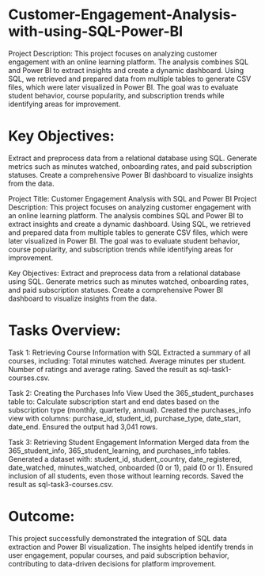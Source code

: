 # Customer-Engagement-Analysis-with-using-SQL-Power-BI
Project Description:
This project focuses on analyzing customer engagement with an online learning platform. The analysis combines SQL and Power BI to extract insights and create a dynamic dashboard. 
Using SQL, we retrieved and prepared data from multiple tables to generate CSV files, which were later visualized in Power BI. 
The goal was to evaluate student behavior, course popularity, and subscription trends while identifying areas for improvement.



# Key Objectives:
Extract and preprocess data from a relational database using SQL.
Generate metrics such as minutes watched, onboarding rates, and paid subscription statuses.
Create a comprehensive Power BI dashboard to visualize insights from the data.


Project Title: Customer Engagement Analysis with SQL and Power BI
Project Description:
This project focuses on analyzing customer engagement with an online learning platform. The analysis combines SQL and Power BI to extract insights and create a dynamic dashboard. Using SQL, we retrieved and prepared data from multiple tables to generate CSV files, which were later visualized in Power BI. The goal was to evaluate student behavior, course popularity, and subscription trends while identifying areas for improvement.

Key Objectives:
Extract and preprocess data from a relational database using SQL.
Generate metrics such as minutes watched, onboarding rates, and paid subscription statuses.
Create a comprehensive Power BI dashboard to visualize insights from the data.

# Tasks Overview:

Task 1: Retrieving Course Information with SQL
Extracted a summary of all courses, including:
Total minutes watched.
Average minutes per student.
Number of ratings and average rating.
Saved the result as sql-task1-courses.csv.

Task 2: Creating the Purchases Info View
Used the 365_student_purchases table to:
Calculate subscription start and end dates based on the subscription type (monthly, quarterly, annual).
Created the purchases_info view with columns:
purchase_id, student_id, purchase_type, date_start, date_end.
Ensured the output had 3,041 rows.

Task 3: Retrieving Student Engagement Information
Merged data from the 365_student_info, 365_student_learning, and purchases_info tables.
Generated a dataset with:
student_id, student_country, date_registered, date_watched, minutes_watched, onboarded (0 or 1), paid (0 or 1).
Ensured inclusion of all students, even those without learning records.
Saved the result as sql-task3-courses.csv.

# Outcome:
This project successfully demonstrated the integration of SQL data extraction and Power BI visualization. The insights helped identify trends in user engagement, popular courses, and paid subscription behavior, contributing to data-driven decisions for platform improvement.
